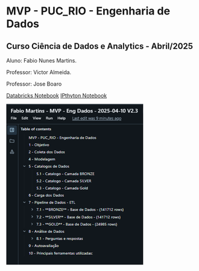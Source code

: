 # MVP - PUC_RIO - Engenharia de Dados

## Curso Ciência de Dados e Analytics - Abril/2025


Aluno: Fabio Nunes Martins.

Professor: Victor Almeida.

Professor: Jose Boaro

<a href="https://databricks-prod-cloudfront.cloud.databricks.com/public/4027ec902e239c93eaaa8714f173bcfc/1040150379560922/2654319569549231/1506217728357347/latest.html">Databricks Notebook</a>
<a href="Fabio Martins - MVP - Eng Dados - 2025-04-10 V2.3.ipynb">IPthyton Notebook</a>



<img src="img/Tabela_de_Conteudos.png"> 

